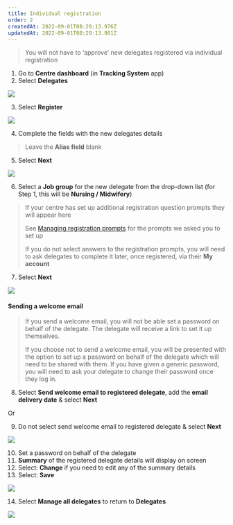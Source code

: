 ```yaml
---
title: Individual registration
order: 2
createdAt: 2022-09-01T08:29:13.976Z
updatedAt: 2022-09-01T08:29:13.981Z
---
```

> You will not have to ‘approve’ new delegates registered via individual registration​

1. Go to **Centre dashboard** (in **Tracking System** app) 
2. Select **Delegates​**

![](/img/cm-4-01-Self-reg.jpg)

3. Select **Register**​

![](/img/cm-4-08-Individual.jpg)

4. Complete the fields with the new delegates details​

> Leave the **Alias field** blank

5. Select **Next**​

![](/img/cm-4-09-Individual.jpg)

6. Select a **Job group** for the new delegate from the drop-down list (for Step 1, this will be **Nursing / Midwifery**)​

> If your centre has set up additional registration question prompts they will appear here ​
>
> See [Managing registration prompts](/user-guide/centremanager/02-centre-management/configuring-centre-details/managing-registration-prompts) for the prompts we asked you to set up​
>
> If you do not select answers to the registration prompts, you will need to ask delegates to complete it later, once registered, via their **My account**

7. Select **Next**​

![](/img/cm-4-10-Individual.jpg)

#### Sending a welcome email

> If you send a welcome email, you will not be able set a password on behalf of the delegate. The delegate will receive a link to set it up themselves.
>
> If you choose not to send a welcome email, you will be presented with the option to set up a password on behalf of the delegate which will need to be shared with them. If you have given a generic password, you will need to ask your delegate to change their password once they log in. 

8. Select **Send welcome email to registered delegate**, add the **email delivery date**​ & select **Next**​

Or

9. Do not select send welcome email to registered delegate & select **Next**

![](/img/cm-4-11-Individual.jpg)

10. Set a password on behalf of the delegate
11. **Summary** of the registered delegate details will display on screen​
12. Select: **Change** if you need to edit any of the summary details ​
13. Select: **Save** ​

![](/img/cm-4-12-Individual.jpg)

14. Select **Manage all delegates** to return to **Delegates** ​

![](/img/cm-4-13-Individual.jpg)
